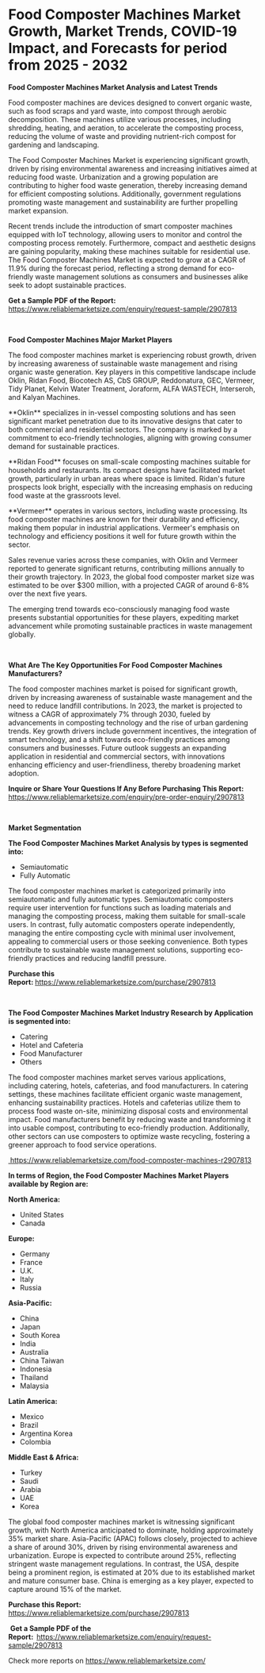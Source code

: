 <p><h1>Food Composter Machines Market Growth, Market Trends, COVID-19 Impact, and Forecasts for period from 2025 - 2032</h1></p><p><strong>Food Composter Machines Market Analysis and Latest Trends</strong></p>
<p><p>Food composter machines are devices designed to convert organic waste, such as food scraps and yard waste, into compost through aerobic decomposition. These machines utilize various processes, including shredding, heating, and aeration, to accelerate the composting process, reducing the volume of waste and providing nutrient-rich compost for gardening and landscaping.</p><p>The Food Composter Machines Market is experiencing significant growth, driven by rising environmental awareness and increasing initiatives aimed at reducing food waste. Urbanization and a growing population are contributing to higher food waste generation, thereby increasing demand for efficient composting solutions. Additionally, government regulations promoting waste management and sustainability are further propelling market expansion.</p><p>Recent trends include the introduction of smart composter machines equipped with IoT technology, allowing users to monitor and control the composting process remotely. Furthermore, compact and aesthetic designs are gaining popularity, making these machines suitable for residential use. The Food Composter Machines Market is expected to grow at a CAGR of 11.9% during the forecast period, reflecting a strong demand for eco-friendly waste management solutions as consumers and businesses alike seek to adopt sustainable practices.</p></p>
<p><strong>Get a Sample PDF of the Report:&nbsp;</strong> <a href="https://www.reliablemarketsize.com/enquiry/request-sample/2907813?utm_campaign=2442&utm_medium=2&utm_source=Github&utm_content=ia&utm_term=12032025&utm_id=food-composter-machines">https://www.reliablemarketsize.com/enquiry/request-sample/2907813</a></p>
<p>&nbsp;</p>
<p><strong>Food Composter Machines Major Market Players</strong></p>
<p><p>The food composter machines market is experiencing robust growth, driven by increasing awareness of sustainable waste management and rising organic waste generation. Key players in this competitive landscape include Oklin, Ridan Food, Biocotech AS, CbS GROUP, Reddonatura, GEC, Vermeer, Tidy Planet, Kelvin Water Treatment, Joraform, ALFA WASTECH, Interseroh, and Kalyan Machines.</p><p>**Oklin** specializes in in-vessel composting solutions and has seen significant market penetration due to its innovative designs that cater to both commercial and residential sectors. The company is marked by a commitment to eco-friendly technologies, aligning with growing consumer demand for sustainable practices.</p><p>**Ridan Food** focuses on small-scale composting machines suitable for households and restaurants. Its compact designs have facilitated market growth, particularly in urban areas where space is limited. Ridan's future prospects look bright, especially with the increasing emphasis on reducing food waste at the grassroots level.</p><p>**Vermeer** operates in various sectors, including waste processing. Its food composter machines are known for their durability and efficiency, making them popular in industrial applications. Vermeer's emphasis on technology and efficiency positions it well for future growth within the sector.</p><p>Sales revenue varies across these companies, with Oklin and Vermeer reported to generate significant returns, contributing millions annually to their growth trajectory. In 2023, the global food composter market size was estimated to be over $300 million, with a projected CAGR of around 6-8% over the next five years.</p><p>The emerging trend towards eco-consciously managing food waste presents substantial opportunities for these players, expediting market advancement while promoting sustainable practices in waste management globally.</p></p>
<p>&nbsp;</p>
<p><strong>What Are The Key Opportunities For Food Composter Machines Manufacturers?</strong></p>
<p><p>The food composter machines market is poised for significant growth, driven by increasing awareness of sustainable waste management and the need to reduce landfill contributions. In 2023, the market is projected to witness a CAGR of approximately 7% through 2030, fueled by advancements in composting technology and the rise of urban gardening trends. Key growth drivers include government incentives, the integration of smart technology, and a shift towards eco-friendly practices among consumers and businesses. Future outlook suggests an expanding application in residential and commercial sectors, with innovations enhancing efficiency and user-friendliness, thereby broadening market adoption.</p></p>
<p><strong>Inquire or Share Your Questions If Any Before Purchasing This Report:</strong> <a href="https://www.reliablemarketsize.com/enquiry/pre-order-enquiry/2907813?utm_campaign=2442&utm_medium=2&utm_source=Github&utm_content=ia&utm_term=12032025&utm_id=food-composter-machines">https://www.reliablemarketsize.com/enquiry/pre-order-enquiry/2907813</a></p>
<p>&nbsp;</p>
<p><strong>Market Segmentation</strong></p>
<p><strong>The Food Composter Machines Market Analysis by types is segmented into:</strong></p>
<p><ul><li>Semiautomatic</li><li>Fully Automatic</li></ul></p>
<p><p>The food composter machines market is categorized primarily into semiautomatic and fully automatic types. Semiautomatic composters require user intervention for functions such as loading materials and managing the composting process, making them suitable for small-scale users. In contrast, fully automatic composters operate independently, managing the entire composting cycle with minimal user involvement, appealing to commercial users or those seeking convenience. Both types contribute to sustainable waste management solutions, supporting eco-friendly practices and reducing landfill pressure.</p></p>
<p><strong>Purchase this Report:&nbsp;</strong><a href="https://www.reliablemarketsize.com/purchase/2907813?utm_campaign=2442&utm_medium=2&utm_source=Github&utm_content=ia&utm_term=12032025&utm_id=food-composter-machines">https://www.reliablemarketsize.com/purchase/2907813</a></p>
<p>&nbsp;</p>
<p><strong>The Food Composter Machines Market Industry Research by Application is segmented into:</strong></p>
<p><ul><li>Catering</li><li>Hotel and Cafeteria</li><li>Food Manufacturer</li><li>Others</li></ul></p>
<p><p>The food composter machines market serves various applications, including catering, hotels, cafeterias, and food manufacturers. In catering settings, these machines facilitate efficient organic waste management, enhancing sustainability practices. Hotels and cafeterias utilize them to process food waste on-site, minimizing disposal costs and environmental impact. Food manufacturers benefit by reducing waste and transforming it into usable compost, contributing to eco-friendly production. Additionally, other sectors can use composters to optimize waste recycling, fostering a greener approach to food service operations.</p></p>
<p><a href="https://www.reliablemarketsize.com/food-composter-machines-r2907813?utm_campaign=2442&utm_medium=2&utm_source=Github&utm_content=ia&utm_term=12032025&utm_id=food-composter-machines">&nbsp;https://www.reliablemarketsize.com/food-composter-machines-r2907813</a></p>
<p><strong>In terms of Region, the Food Composter Machines Market Players available by Region are:</strong></p>
<p>
    <p> <strong> North America: </strong>
        <ul>
            <li>United States</li>
            <li>Canada</li>
        </ul>
        </p> 
    <p> <strong> Europe: </strong>
        <ul>
            <li>Germany</li>
            <li>France</li>
            <li>U.K.</li>
            <li>Italy</li>
            <li>Russia</li>
        </ul>
        </p> 
    <p> <strong> Asia-Pacific: </strong>
        <ul>
            <li>China</li>
            <li>Japan</li>
            <li>South Korea</li>
            <li>India</li>
            <li>Australia</li>
            <li>China Taiwan</li>
            <li>Indonesia</li>
            <li>Thailand</li>
            <li>Malaysia</li>
        </ul>
        </p> 
    <p> <strong> Latin America: </strong>
        <ul>
            <li>Mexico</li>
            <li>Brazil</li>
            <li>Argentina Korea</li>
            <li>Colombia</li>
        </ul>
        </p> 
    <p> <strong> Middle East & Africa: </strong>
        <ul>
            <li>Turkey</li>
            <li>Saudi</li>
            <li>Arabia</li>
            <li>UAE</li>
            <li>Korea</li>
        </ul>
    </p>
    </p>
<p><p>The global food composter machines market is witnessing significant growth, with North America anticipated to dominate, holding approximately 35% market share. Asia-Pacific (APAC) follows closely, projected to achieve a share of around 30%, driven by rising environmental awareness and urbanization. Europe is expected to contribute around 25%, reflecting stringent waste management regulations. In contrast, the USA, despite being a prominent region, is estimated at 20% due to its established market and mature consumer base. China is emerging as a key player, expected to capture around 15% of the market.</p></p>
<p><strong>Purchase this Report: </strong><a href="https://www.reliablemarketsize.com/purchase/2907813?utm_campaign=2442&utm_medium=2&utm_source=Github&utm_content=ia&utm_term=12032025&utm_id=food-composter-machines">https://www.reliablemarketsize.com/purchase/2907813</a></p>
<p>&nbsp;<strong>Get a Sample PDF of the Report:&nbsp;&nbsp;</strong><a href="https://www.reliablemarketsize.com/enquiry/request-sample/2907813?utm_campaign=2442&utm_medium=2&utm_source=Github&utm_content=ia&utm_term=12032025&utm_id=food-composter-machines">https://www.reliablemarketsize.com/enquiry/request-sample/2907813</a></p>
<p><strong></strong></p>
<p>Check more reports on <a href="https://www.reliablemarketsize.com/?utm_campaign=2442&utm_medium=2&utm_source=Github&utm_content=ia&utm_term=12032025&utm_id=food-composter-machines">https://www.reliablemarketsize.com/</a></p>